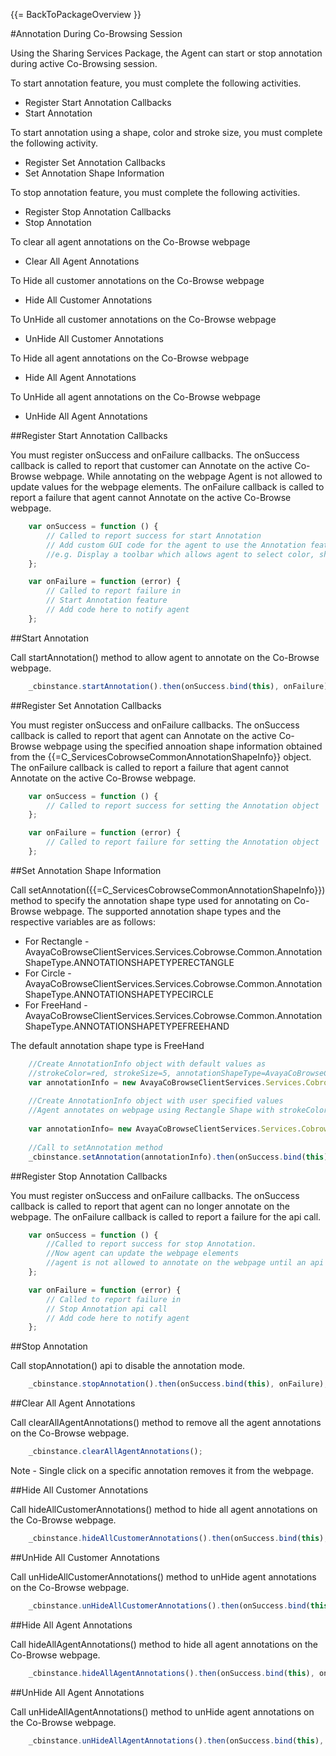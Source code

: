 {{= BackToPackageOverview }}

#Annotation During Co-Browsing Session

Using the Sharing Services Package, the Agent can start or stop annotation during active Co-Browsing session. 

To start annotation feature, you must complete the following activities.

* Register Start Annotation Callbacks
* Start Annotation

To start annotation using a shape, color and stroke size, you must complete the following activity.

* Register Set Annotation Callbacks
* Set Annotation Shape Information

To stop annotation feature, you must complete the following activities.

* Register Stop Annotation Callbacks
* Stop Annotation

To clear all agent annotations on the Co-Browse webpage

* Clear All Agent Annotations

To Hide all customer annotations on the Co-Browse webpage

* Hide All Customer Annotations

To UnHide all customer annotations on the Co-Browse webpage

* UnHide All Customer Annotations

To Hide all agent annotations on the Co-Browse webpage

* Hide All Agent Annotations

To UnHide all agent annotations on the Co-Browse webpage

* UnHide All Agent Annotations
 

##Register Start Annotation Callbacks

You must register onSuccess and onFailure callbacks. The onSuccess callback is called to report that customer can Annotate on the active Co-Browse webpage. While annotating on the webpage Agent is not allowed to update values for the webpage elements. The onFailure callback is called to report a failure that agent cannot Annotate on the active Co-Browse webpage. 

```javascript
	var onSuccess = function () {
		// Called to report success for start Annotation
		// Add custom GUI code for the agent to use the Annotation feature
		//e.g. Display a toolbar which allows agent to select color, shape or stroke size for annotation on webpage
	};

	var onFailure = function (error) {
		// Called to report failure in 
		// Start Annotation feature
		// Add code here to notify agent
	};	
```

##Start Annotation

Call startAnnotation() method to allow agent to annotate on the Co-Browse webpage.

```javascript	 
    _cbinstance.startAnnotation().then(onSuccess.bind(this), onFailure);;
```


##Register Set Annotation Callbacks

You must register onSuccess and onFailure callbacks. The onSuccess callback is called to report that agent can Annotate on the active Co-Browse webpage using the specified annoation shape information obtained from the {{=C_ServicesCobrowseCommonAnnotationShapeInfo}} object. 
The onFailure callback is called to report a failure that agent cannot Annotate on the active Co-Browse webpage. 

```javascript
    var onSuccess = function () {
        // Called to report success for setting the Annotation object 
    };

    var onFailure = function (error) {
        // Called to report failure for setting the Annotation object 
    };	
```

##Set Annotation Shape Information

Call setAnnotation({{=C_ServicesCobrowseCommonAnnotationShapeInfo}}) method to specify the annotation shape type used for annotating on Co-Browse webpage.
The supported annotation shape types and the respective variables are as follows:

* For Rectangle - AvayaCoBrowseClientServices.Services.Cobrowse.Common.AnnotationShapeType.ANNOTATIONSHAPETYPERECTANGLE
* For Circle - AvayaCoBrowseClientServices.Services.Cobrowse.Common.AnnotationShapeType.ANNOTATIONSHAPETYPECIRCLE
* For FreeHand - AvayaCoBrowseClientServices.Services.Cobrowse.Common.AnnotationShapeType.ANNOTATIONSHAPETYPEFREEHAND

The default annotation shape type is FreeHand

```javascript
    //Create AnnotationInfo object with default values as
    //strokeColor=red, strokeSize=5, annotationShapeType=AvayaCoBrowseClientServices.Services.Cobrowse.Common.AnnotationShapeType.ANNOTATIONSHAPETYPEFREEHAND
    var annotationInfo = new AvayaCoBrowseClientServices.Services.Cobrowse.Common.AnnotationShapeInfo();
    
    //Create AnnotationInfo object with user specified values 
    //Agent annotates on webpage using Rectangle Shape with strokeColor and strokeSize as 'blue' and '11'
    
    var annotationInfo= new AvayaCoBrowseClientServices.Services.Cobrowse.Common.AnnotationShapeInfo('blue','11',AvayaCoBrowseClientServices.Services.Cobrowse.Common.AnnotationShapeType.ANNOTATIONSHAPETYPERECTANGLE);
    
    //Call to setAnnotation method
    _cbinstance.setAnnotation(annotationInfo).then(onSuccess.bind(this), onFailure);	

```

##Register Stop Annotation Callbacks

You must register onSuccess and onFailure callbacks. The onSuccess callback is called to report that agent can no longer annotate on the webpage. The onFailure callback is called to report a failure for the api call. 

```javascript
    var onSuccess = function () {
        //Called to report success for stop Annotation. 
        //Now agent can update the webpage elements
        //agent is not allowed to annotate on the webpage until an api call is made to start the annotation  
    };

    var onFailure = function (error) {
        // Called to report failure in 
        // Stop Annotation api call
        // Add code here to notify agent
    };	
```

##Stop Annotation

Call stopAnnotation() api to disable the annotation mode.

```javascript	 
    _cbinstance.stopAnnotation().then(onSuccess.bind(this), onFailure);
```

##Clear All Agent Annotations

Call clearAllAgentAnnotations() method to remove all the agent annotations on the Co-Browse webpage.

```javascript	 
    _cbinstance.clearAllAgentAnnotations();
```
Note - Single click on a specific annotation removes it from the webpage.

##Hide All Customer Annotations

Call hideAllCustomerAnnotations() method to hide all agent annotations on the Co-Browse webpage.

```javascript	 
    _cbinstance.hideAllCustomerAnnotations().then(onSuccess.bind(this), onFailure);
```

##UnHide All Customer Annotations

Call unHideAllCustomerAnnotations() method to unHide agent annotations on the Co-Browse webpage.

```javascript	 
    _cbinstance.unHideAllCustomerAnnotations().then(onSuccess.bind(this), onFailure);
```

##Hide All Agent Annotations

Call hideAllAgentAnnotations() method to hide all agent annotations on the Co-Browse webpage.

```javascript	 
    _cbinstance.hideAllAgentAnnotations().then(onSuccess.bind(this), onFailure);
```

##UnHide All Agent Annotations

Call unHideAllAgentAnnotations() method to unHide agent annotations on the Co-Browse webpage.

```javascript	 
    _cbinstance.unHideAllAgentAnnotations().then(onSuccess.bind(this), onFailure);
```